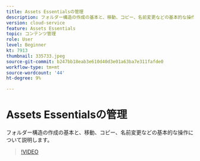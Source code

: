 ```yaml
---
title: Assets Essentialsの管理
description: フォルダー構造の作成の基本と、移動、コピー、名前変更などの基本的な操作について説明します。
version: cloud-service
feature: Assets Essentials
topic: コンテンツ管理
role: User
level: Beginner
kt: 7913
thumbnail: 335733.jpeg
source-git-commit: b247bb18eab3e610d40d3e01a63ba7e311fafde0
workflow-type: tm+mt
source-wordcount: '44'
ht-degree: 9%

---
```



# Assets Essentialsの管理

フォルダー構造の作成の基本と、移動、コピー、名前変更などの基本的な操作について説明します。

>[!VIDEO](https://video.tv.adobe.com/v/335733/?quality=12&learn=on)
